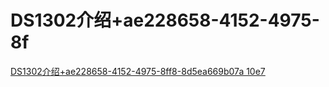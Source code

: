 # DS1302介绍+ae228658-4152-4975-8f

[DS1302介绍+ae228658-4152-4975-8ff8-8d5ea669b07a 10e7](<DS1302介绍+ae228658-4152-4975-8f/DS1302介绍+ae228658-4152-4975-8ff8-8d5ea669b07a 10e7.md> "DS1302介绍+ae228658-4152-4975-8ff8-8d5ea669b07a 10e7")
